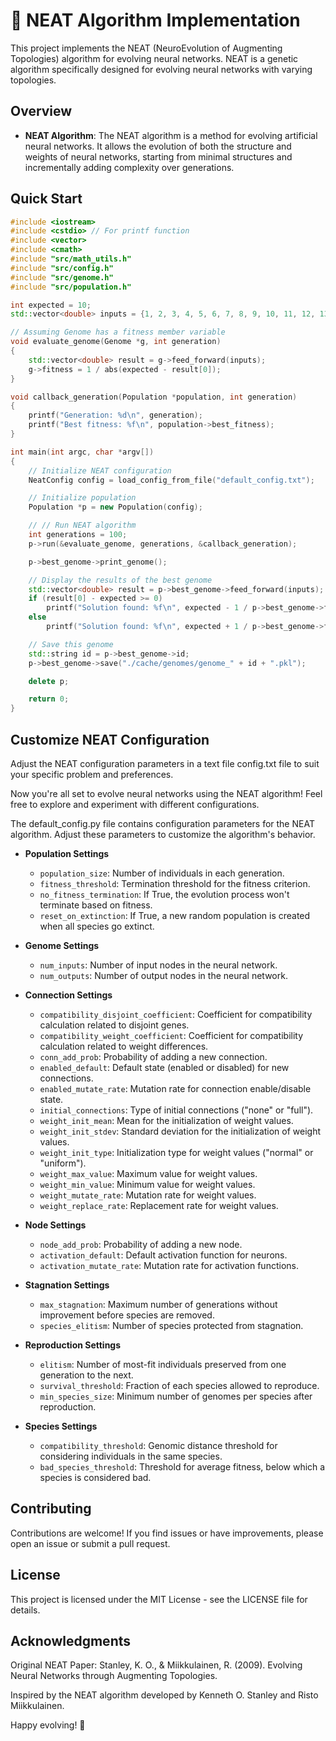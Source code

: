 # 🧠 NEAT Algorithm Implementation

This project implements the NEAT (NeuroEvolution of Augmenting Topologies) algorithm for evolving neural networks. NEAT is a genetic algorithm specifically designed for evolving neural networks with varying topologies.

## Overview

- **NEAT Algorithm**: The NEAT algorithm is a method for evolving artificial neural networks. It allows the evolution of both the structure and weights of neural networks, starting from minimal structures and incrementally adding complexity over generations.

## Quick Start

```cpp
#include <iostream>
#include <cstdio> // For printf function
#include <vector>
#include <cmath>
#include "src/math_utils.h"
#include "src/config.h"
#include "src/genome.h"
#include "src/population.h"

int expected = 10;
std::vector<double> inputs = {1, 2, 3, 4, 5, 6, 7, 8, 9, 10, 11, 12, 13, 14, 15, 16, 17, 18, 19, 20};

// Assuming Genome has a fitness member variable
void evaluate_genome(Genome *g, int generation)
{
    std::vector<double> result = g->feed_forward(inputs);
    g->fitness = 1 / abs(expected - result[0]);
}

void callback_generation(Population *population, int generation)
{
    printf("Generation: %d\n", generation);
    printf("Best fitness: %f\n", population->best_fitness);
}

int main(int argc, char *argv[])
{
    // Initialize NEAT configuration
    NeatConfig config = load_config_from_file("default_config.txt");

    // Initialize population
    Population *p = new Population(config);

    // // Run NEAT algorithm
    int generations = 100;
    p->run(&evaluate_genome, generations, &callback_generation);

    p->best_genome->print_genome();

    // Display the results of the best genome
    std::vector<double> result = p->best_genome->feed_forward(inputs);
    if (result[0] - expected >= 0)
        printf("Solution found: %f\n", expected - 1 / p->best_genome->fitness);
    else
        printf("Solution found: %f\n", expected + 1 / p->best_genome->fitness);

    // Save this genome
    std::string id = p->best_genome->id;
    p->best_genome->save("./cache/genomes/genome_" + id + ".pkl");

    delete p;

    return 0;
}

```

## Customize NEAT Configuration

Adjust the NEAT configuration parameters in a text file config.txt file to suit your specific problem and preferences.

Now you're all set to evolve neural networks using the NEAT algorithm! Feel free to explore and experiment with different configurations.

The default_config.py file contains configuration parameters for the NEAT algorithm. Adjust these parameters to customize the algorithm's behavior.

- **Population Settings**

  - `population_size`: Number of individuals in each generation.
  - `fitness_threshold`: Termination threshold for the fitness criterion.
  - `no_fitness_termination`: If True, the evolution process won't terminate based on fitness.
  - `reset_on_extinction`: If True, a new random population is created when all species go extinct.

- **Genome Settings**

  - `num_inputs`: Number of input nodes in the neural network.
  - `num_outputs`: Number of output nodes in the neural network.

- **Connection Settings**

  - `compatibility_disjoint_coefficient`: Coefficient for compatibility calculation related to disjoint genes.
  - `compatibility_weight_coefficient`: Coefficient for compatibility calculation related to weight differences.
  - `conn_add_prob`: Probability of adding a new connection.
  - `enabled_default`: Default state (enabled or disabled) for new connections.
  - `enabled_mutate_rate`: Mutation rate for connection enable/disable state.
  - `initial_connections`: Type of initial connections ("none" or "full").
  - `weight_init_mean`: Mean for the initialization of weight values.
  - `weight_init_stdev`: Standard deviation for the initialization of weight values.
  - `weight_init_type`: Initialization type for weight values ("normal" or "uniform").
  - `weight_max_value`: Maximum value for weight values.
  - `weight_min_value`: Minimum value for weight values.
  - `weight_mutate_rate`: Mutation rate for weight values.
  - `weight_replace_rate`: Replacement rate for weight values.

- **Node Settings**

  - `node_add_prob`: Probability of adding a new node.
  - `activation_default`: Default activation function for neurons.
  - `activation_mutate_rate`: Mutation rate for activation functions.

- **Stagnation Settings**

  - `max_stagnation`: Maximum number of generations without improvement before species are removed.
  - `species_elitism`: Number of species protected from stagnation.

- **Reproduction Settings**

  - `elitism`: Number of most-fit individuals preserved from one generation to the next.
  - `survival_threshold`: Fraction of each species allowed to reproduce.
  - `min_species_size`: Minimum number of genomes per species after reproduction.

- **Species Settings**
  - `compatibility_threshold`: Genomic distance threshold for considering individuals in the same species.
  - `bad_species_threshold`: Threshold for average fitness, below which a species is considered bad.

## Contributing

Contributions are welcome! If you find issues or have improvements, please open an issue or submit a pull request.

## License

This project is licensed under the MIT License - see the LICENSE file for details.

## Acknowledgments

Original NEAT Paper: Stanley, K. O., & Miikkulainen, R. (2009). Evolving Neural Networks through Augmenting Topologies.

Inspired by the NEAT algorithm developed by Kenneth O. Stanley and Risto Miikkulainen.

Happy evolving! 🚀
